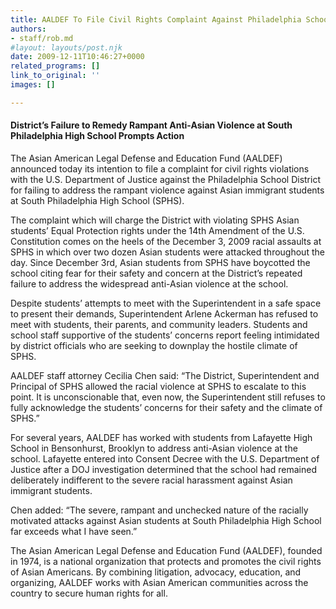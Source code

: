 ```yaml
---
title: AALDEF To File Civil Rights Complaint Against Philadelphia School District
authors:
- staff/rob.md
#layout: layouts/post.njk
date: 2009-12-11T10:46:27+0000
related_programs: []
link_to_original: ''
images: []

---
```

#### District’s Failure to Remedy Rampant Anti-Asian Violence at South Philadelphia High School Prompts Action

The Asian American Legal Defense and Education Fund (AALDEF) announced today its intention to file a complaint for civil rights violations with the U.S. Department of Justice against the Philadelphia School District for failing to address the rampant violence against Asian immigrant students at South Philadelphia High School (SPHS).

The complaint which will charge the District with violating SPHS Asian students’ Equal Protection rights under the 14th Amendment of the U.S. Constitution comes on the heels of the December 3, 2009 racial assaults at SPHS in which over two dozen Asian students were attacked throughout the day. Since December 3rd, Asian students from SPHS have boycotted the school citing fear for their safety and concern at the District’s repeated failure to address the widespread anti-Asian violence at the school.

Despite students’ attempts to meet with the Superintendent in a safe space to present their demands, Superintendent Arlene Ackerman has refused to meet with students, their parents, and community leaders. Students and school staff supportive of the students’ concerns report feeling intimidated by district officials who are seeking to downplay the hostile climate of SPHS.

AALDEF staff attorney Cecilia Chen said: “The District, Superintendent and Principal of SPHS allowed the racial violence at SPHS to escalate to this point. It is unconscionable that, even now, the Superintendent still refuses to fully acknowledge the students’ concerns for their safety and the climate of SPHS.”

For several years, AALDEF has worked with students from Lafayette High School in Bensonhurst, Brooklyn to address anti-Asian violence at the school. Lafayette entered into Consent Decree with the U.S. Department of Justice after a DOJ investigation determined that the school had remained deliberately indifferent to the severe racial harassment against Asian immigrant students.

Chen added: “The severe, rampant and unchecked nature of the racially motivated attacks against Asian students at South Philadelphia High School far exceeds what I have seen.”

The Asian American Legal Defense and Education Fund (AALDEF), founded in 1974, is a national organization that protects and promotes the civil rights of Asian Americans. By combining litigation, advocacy, education, and organizing, AALDEF works with Asian American communities across the country to secure human rights for all.